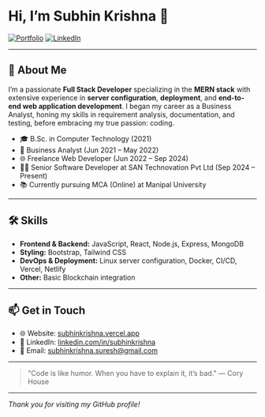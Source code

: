 # Hi, I’m Subhin Krishna 👋

[![Portfolio](https://img.shields.io/badge/Portfolio-Visit-blue?style=for-the-badge&logo=vercel)](https://subhinkrishna.vercel.app/) [![LinkedIn](https://img.shields.io/badge/LinkedIn-Connect-blue?style=for-the-badge&logo=linkedin)](https://www.linkedin.com/in/subhinkrishna/)

---

## 🚀 About Me

I’m a passionate **Full Stack Developer** specializing in the **MERN stack** with extensive experience in **server configuration**, **deployment**, and **end-to-end web application development**. I began my career as a Business Analyst, honing my skills in requirement analysis, documentation, and testing, before embracing my true passion: coding.

- 🎓 B.Sc. in Computer Technology (2021)
- 💼 Business Analyst (Jun 2021 – May 2022)
- 🌐 Freelance Web Developer (Jun 2022 – Sep 2024)
- 👨‍💻 Senior Software Developer at SAN Technovation Pvt Ltd (Sep 2024 – Present)
- 📚 Currently pursuing MCA (Online) at Manipal University

---

## 🛠️ Skills

- **Frontend & Backend:** JavaScript, React, Node.js, Express, MongoDB
- **Styling:** Bootstrap, Tailwind CSS
- **DevOps & Deployment:** Linux server configuration, Docker, CI/CD, Vercel, Netlify
- **Other:** Basic Blockchain integration

---

## 📫 Get in Touch

- 🌐 Website: [subhinkrishna.vercel.app](https://subhinkrishna.vercel.app/)
- 🔗 LinkedIn: [linkedin.com/in/subhinkrishna](https://www.linkedin.com/in/subhinkrishna/)
- 📧 Email: subhinkrishna.suresh@gmail.com

---

> "Code is like humor. When you have to explain it, it’s bad." 
> — Cory House

---

*Thank you for visiting my GitHub profile!*
